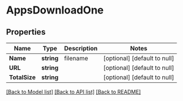 # AppsDownloadOne

## Properties
Name | Type | Description | Notes
------------ | ------------- | ------------- | -------------
**Name** | **string** | filename | [optional] [default to null]
**URL** | **string** |  | [optional] [default to null]
**TotalSize** | **string** |  | [optional] [default to null]

[[Back to Model list]](../README.md#documentation-for-models) [[Back to API list]](../README.md#documentation-for-api-endpoints) [[Back to README]](../README.md)

